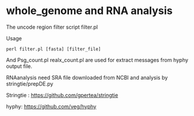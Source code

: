 # whole_genome and RNA analysis

The uncode region filter script filter.pl

Usage 

    perl filter.pl [fasta] [filter_file]

And Psg_count.pl realx_count.pl are used for extract messages from hyphy output file.

RNAanalysis need SRA file downloaded from NCBI and analysis by stringtie/prepDE.py

Stringtie : https://github.com/gpertea/stringtie

hyphy: https://github.com/veg/hyphy


